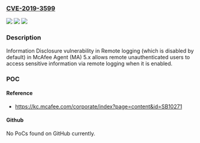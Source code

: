 ### [CVE-2019-3599](https://cve.mitre.org/cgi-bin/cvename.cgi?name=CVE-2019-3599)
![](https://img.shields.io/static/v1?label=Product&message=McAfee%20Agent%20(MA)&color=blue)
![](https://img.shields.io/static/v1?label=Version&message=5.x5.6.0%20HF1%20&color=brighgreen)
![](https://img.shields.io/static/v1?label=Vulnerability&message=Information%20Disclosure%20vulnerability&color=brighgreen)

### Description

Information Disclosure vulnerability in Remote logging (which is disabled by default) in McAfee Agent (MA) 5.x allows remote unauthenticated users to access sensitive information via remote logging when it is enabled.

### POC

#### Reference
- https://kc.mcafee.com/corporate/index?page=content&id=SB10271

#### Github
No PoCs found on GitHub currently.

